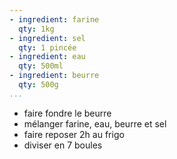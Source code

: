 ```yaml
---
- ingredient: farine
  qty: 1kg
- ingredient: sel
  qty: 1 pincée
- ingredient: eau
  qty: 500ml
- ingredient: beurre
  qty: 500g
...
```

* faire fondre le beurre
*  mélanger farine, eau, beurre et sel
* faire reposer 2h au frigo
* diviser en 7 boules
